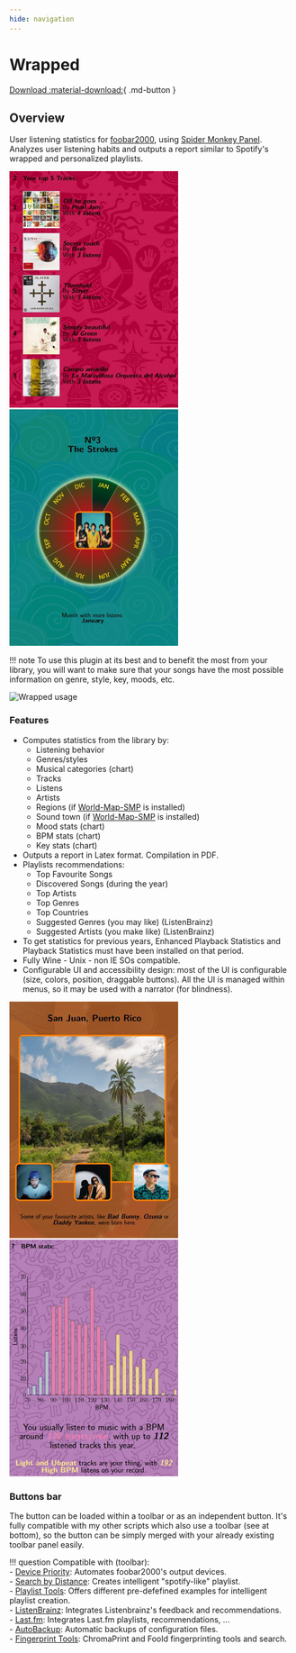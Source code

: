 ```yaml
---
hide: navigation
---
```


# Wrapped

[Download :material-download:](https://github.com/regorxxx/Wrapped-SMP){ .md-button }

## Overview

User listening statistics for [foobar2000](https://www.foobar2000.org), using [Spider Monkey Panel](https://theqwertiest.github.io/foo_spider_monkey_panel). Analyzes user listening habits and outputs a report similar to Spotify's wrapped and personalized playlists.

![Wrapped UI](../images/wp_1.jpg) ![Wrapped UI](../images/wp_2.jpg)

!!! note
	To use this plugin at its best and to benefit the most from your library, you will want to 
	make sure that your songs have the most possible information on genre, style, key, moods, etc.

![Wrapped usage](../images/wp.gif)

### Features
- Computes statistics from the library by:
	* Listening behavior
	* Genres/styles
	* Musical categories (chart)
	* Tracks
	* Listens
	* Artists
	* Regions (if [World-Map-SMP](../../scripts/world-map-smp) is installed)
	* Sound town (if [World-Map-SMP](../../scripts/world-map-smp) is installed)
	* Mood stats (chart)
	* BPM stats (chart)
	* Key stats (chart)
- Outputs a report in Latex format. Compilation in PDF.
- Playlists recommendations: 
	* Top Favourite Songs
	* Discovered Songs (during the year)
	* Top Artists
	* Top Genres
	* Top Countries
	* Suggested Genres (you may like) (ListenBrainz)
	* Suggested Artists (you make like) (ListenBrainz)
- To get statistics for previous years, Enhanced Playback Statistics and Playback Statistics must have been installed on that period.
- Fully Wine - Unix - non IE SOs compatible.
- Configurable UI and accessibility design: most of the UI is configurable (size, colors, position, draggable buttons).
 All the UI is managed within menus, so it may be used with a narrator (for blindness).

![Wrapped UI](../images/wp_3.jpg) ![Wrapped UI](../images/wp_4.jpg)

### Buttons bar
The button can be loaded within a toolbar or as an independent button. 
It's fully compatible with my other scripts which also use a toolbar (see at bottom), 
so the button can be simply merged with your already existing toolbar panel easily.

!!! question
	Compatible with (toolbar):  
    - [Device Priority](../../scripts/device-priority-smp): Automates foobar2000's output devices.  
    - [Search by Distance](../../scripts/search-by-distance-smp): Creates intelligent "spotify-like"
	playlist.  
    - [Playlist Tools](../../scripts/playlist-tools-smp): Offers different pre-defefined examples for 
	intelligent playlist creation.  
	- [ListenBrainz](../../scripts/listenbrainz-smp): Integrates Listenbrainz's feedback and recommendations.  
	- [Last.fm](../../scripts/lastfm-smp): Integrates Last.fm playlists, recommendations, ...  
	- [AutoBackup](../../scripts/autobackup-smp): Automatic backups of configuration files.  
	- [Fingerprint Tools](../../scripts/fingerprint-tools-smp): ChromaPrint and FooId fingerprinting tools and search.  